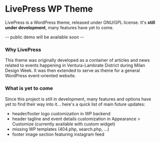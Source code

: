 # LivePress WP Theme
LivePress is a WordPress theme, released under GNU/GPL license.
It's **still under development**, many features have yet to come.

-- public demo will be available soon --

### Why LivePress
This theme was originally developed as a container of articles and news related to events happening in Ventura-Lambrate District during Milan Design Week. It was then extended to serve as theme for a general WordPress event-oriented website.

### What is yet to come
Since this project is still in development, many features and options have yet to find their way into it... here's a quick list of main future updates:
* header/footer logo customization in WP backend
* header tagline and event details customization in Appearance > Customize (currently available with custom widget)
* missing WP templates (404.php, search.php, ...)
* footer image section featuring instagram feed

